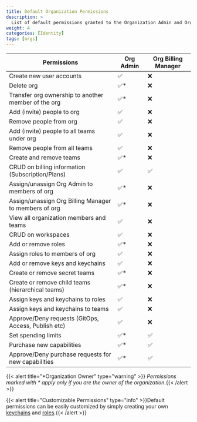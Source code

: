 ```yaml
---
title: Default Organization Permissions
description: >
  List of default permissions granted to the Organization Admin and Organization Billing Manager roles.
weight: 4
categories: [Identity]
tags: [orgs]
---
```


| Permissions                                                     | Org Admin  | Org Billing Manager |
|-----------------------------------------------------------------|------------|---------------|
| Create new user accounts                                        | ✅         | ❌           |
| Delete org                                                      | ✅*        | ❌           |
| Transfer org ownership to another member of the org             | ✅*        | ❌           |
| Add (invite) people to org                                      | ✅         | ❌           |
| Remove people from org                                          | ✅         | ❌           |
| Add (invite) people to all teams under org                      | ✅         | ❌           |
| Remove people from all teams                                    | ✅         | ❌           |
| Create and remove teams                                         | ✅*        | ❌           |
| CRUD on billing information (Subscription/Plans)                | ✅         | ✅           |
| Assign/unassign Org Admin to members of org                     | ✅*        | ❌           |
| Assign/unassign Org Billing Manager to members of org           | ✅*        | ❌           |
| View all organization members and teams                         | ✅         | ❌           |
| CRUD on workspaces                                              | ✅         | ❌           |
| Add or remove roles                                             | ✅*        | ❌           |
| Assign roles to members of org                                  | ✅         | ❌           |
| Add or remove keys and keychains                                | ✅         | ❌           |
| Create or remove secret teams                                   | ✅*        | ❌           |
| Create or remove child teams (hierarchical teams)               | ✅*        | ❌           |
| Assign keys and keychains to roles                              | ✅         | ❌           |
| Assign keys and keychains to teams                              | ✅         | ❌           |
| Approve/Deny requests (GitOps, Access, Publish etc)             | ✅         | ❌           |
| Set spending limits                                             | ✅*        | ✅           |
| Purchase new capabilities                                       | ✅*        | ✅           |
| Approve/Deny purchase requests for new capabilities             | ✅*        | ✅           |

{{< alert title="*Organization Owner" type="warning" >}}
_Permissions marked with * apply only if you are the owner of the organization._{{< /alert >}}

{{< alert title="Customizable Permissions" type="info" >}}Default permissions can be easily customized by simply creating your own [keychains](/cloud/security/keychains/) and [roles](/cloud/security/roles).{{< /alert >}}